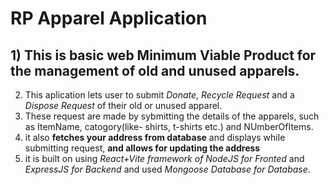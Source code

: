 #  RP Apparel Application</br>

## 1) This is basic web Minimum Viable Product for the management of old and unused apparels.</br>
2) This aplication lets user to submit *Donate*, *Recycle Request* and a *Dispose Request* of their old or unused apparel.</br>
3) These request are made by sybmitting the details of the apparels, such as ItemName, catogory(like- shirts, t-shirts etc.) and NUmberOfItems. </br>
4) it also **fetches your address from database** and displays while submitting request, **and allows for updating the address** </br>
3) it is built on using *React+Vite framework of NodeJS for Fronted* and *ExpressJS for Backend* and used *Mongoose Database for Database*.</br>

 
 
